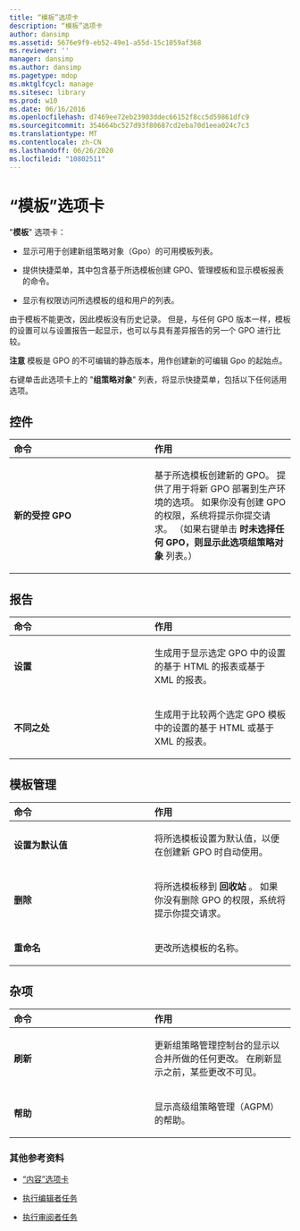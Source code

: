```yaml
---
title: “模板”选项卡
description: “模板”选项卡
author: dansimp
ms.assetid: 5676e9f9-eb52-49e1-a55d-15c1059af368
ms.reviewer: ''
manager: dansimp
ms.author: dansimp
ms.pagetype: mdop
ms.mktglfcycl: manage
ms.sitesec: library
ms.prod: w10
ms.date: 06/16/2016
ms.openlocfilehash: d7469ee72eb23903ddec66152f8cc5d59861dfc9
ms.sourcegitcommit: 354664bc527d93f80687cd2eba70d1eea024c7c3
ms.translationtype: MT
ms.contentlocale: zh-CN
ms.lasthandoff: 06/26/2020
ms.locfileid: "10802511"
---
```

# “模板”选项卡


"**模板**" 选项卡：

-   显示可用于创建新组策略对象（Gpo）的可用模板列表。

-   提供快捷菜单，其中包含基于所选模板创建 GPO、管理模板和显示模板报表的命令。

-   显示有权限访问所选模板的组和用户的列表。

由于模板不能更改，因此模板没有历史记录。 但是，与任何 GPO 版本一样，模板的设置可以与设置报告一起显示，也可以与具有差异报告的另一个 GPO 进行比较。

**注意** 模板是 GPO 的不可编辑的静态版本，用作创建新的可编辑 Gpo 的起始点。

 

右键单击此选项卡上的 "**组策略对象**" 列表，将显示快捷菜单，包括以下任何适用选项。

## 控件


<table>
<colgroup>
<col width="50%" />
<col width="50%" />
</colgroup>
<thead>
<tr class="header">
<th align="left">命令</th>
<th align="left">作用</th>
</tr>
</thead>
<tbody>
<tr class="odd">
<td align="left"><p><strong>新的受控 GPO</strong></p></td>
<td align="left"><p>基于所选模板创建新的 GPO。 提供了用于将新 GPO 部署到生产环境的选项。 如果你没有创建 GPO 的权限，系统将提示你提交请求。 （如果右键单击 <strong> 时未选择任何 GPO，则显示此选项组策略对象 </strong> 列表。）</p></td>
</tr>
</tbody>
</table>

 

## 报告


<table>
<colgroup>
<col width="50%" />
<col width="50%" />
</colgroup>
<thead>
<tr class="header">
<th align="left">命令</th>
<th align="left">作用</th>
</tr>
</thead>
<tbody>
<tr class="odd">
<td align="left"><p><strong>设置</strong></p></td>
<td align="left"><p>生成用于显示选定 GPO 中的设置的基于 HTML 的报表或基于 XML 的报表。</p></td>
</tr>
<tr class="even">
<td align="left"><p><strong>不同之处</strong></p></td>
<td align="left"><p>生成用于比较两个选定 GPO 模板中的设置的基于 HTML 或基于 XML 的报表。</p></td>
</tr>
</tbody>
</table>

 

## 模板管理


<table>
<colgroup>
<col width="50%" />
<col width="50%" />
</colgroup>
<thead>
<tr class="header">
<th align="left">命令</th>
<th align="left">作用</th>
</tr>
</thead>
<tbody>
<tr class="odd">
<td align="left"><p><strong>设置为默认值</strong></p></td>
<td align="left"><p>将所选模板设置为默认值，以便在创建新 GPO 时自动使用。</p></td>
</tr>
<tr class="even">
<td align="left"><p><strong>删除</strong></p></td>
<td align="left"><p>将所选模板移到 <strong> 回收站 </strong> 。 如果你没有删除 GPO 的权限，系统将提示你提交请求。</p></td>
</tr>
<tr class="odd">
<td align="left"><p><strong>重命名</strong></p></td>
<td align="left"><p>更改所选模板的名称。</p></td>
</tr>
</tbody>
</table>

 

## 杂项


<table>
<colgroup>
<col width="50%" />
<col width="50%" />
</colgroup>
<thead>
<tr class="header">
<th align="left">命令</th>
<th align="left">作用</th>
</tr>
</thead>
<tbody>
<tr class="odd">
<td align="left"><p><strong>刷新</strong></p></td>
<td align="left"><p>更新组策略管理控制台的显示以合并所做的任何更改。 在刷新显示之前，某些更改不可见。</p></td>
</tr>
<tr class="even">
<td align="left"><p><strong>帮助</strong></p></td>
<td align="left"><p>显示高级组策略管理（AGPM）的帮助。</p></td>
</tr>
</tbody>
</table>

 

### 其他参考资料

-   [“内容”选项卡](contents-tab.md)

-   [执行编辑者任务](performing-editor-tasks.md)

-   [执行审阅者任务](performing-reviewer-tasks.md)

 

 





